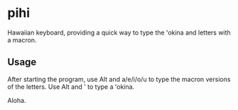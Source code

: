 # pihi
Hawaiian keyboard, providing a quick way to type the ʻokina and letters with a macron.

## Usage

After starting the program, use Alt and a/e/i/o/u to type the macron versions of the letters.
Use Alt and ' to type a ʻokina.

Aloha.
